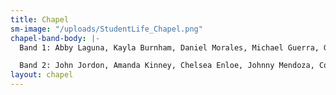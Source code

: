 ```yaml
---
title: Chapel
sm-image: "/uploads/StudentLife_Chapel.png"
chapel-band-body: |-
  Band 1: Abby Laguna, Kayla Burnham, Daniel Morales, Michael Guerra, Gabe Povin, John Uy, Joe Bahr(both bands)

  Band 2: John Jordon, Amanda Kinney, Chelsea Enloe, Johnny Mendoza, Connor Rhoden, Jordan Huubbs (both bands), Wesley Chenstte
layout: chapel
---
```



